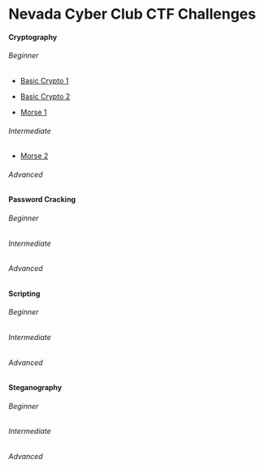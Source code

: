 # Nevada Cyber Club CTF Challenges

#### Cryptography


###### Beginner
* [Basic Crypto 1](./Cryptography/basicCrypto1.txt)

* [Basic Crypto 2](./Cryptography/basicCrypto2.txt)

* [Morse 1](./Cryptography/morse.wav)

###### Intermediate
* [Morse 2](./Cryptography/morse64.wav)

###### Advanced


#### Password Cracking

###### Beginner

###### Intermediate

###### Advanced


#### Scripting

###### Beginner

###### Intermediate

###### Advanced


#### Steganography

###### Beginner

###### Intermediate

###### Advanced


